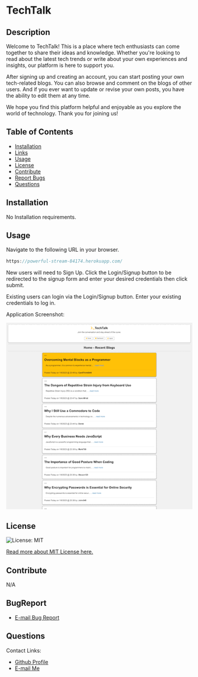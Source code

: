 # TechTalk

## Description
Welcome to TechTalk! This is a place where tech enthusiasts can come together to share their ideas and knowledge. Whether you're looking to read about the latest tech trends or write about your own experiences and insights, our platform is here to support you.

After signing up and creating an account, you can start posting your own tech-related blogs. You can also browse and comment on the blogs of other users. And if you ever want to update or revise your own posts, you have the ability to edit them at any time.

We hope you find this platform helpful and enjoyable as you explore the world of technology. Thank you for joining us!

## Table of Contents
* [Installation](#installation)
* [Links](#Links)
* [Usage](#usage)
* [License](#license)
* [Contribute](#contribute)
* [Report Bugs](#bugreport)
* [Questions](#questions)

## Installation
No Installation requirements.


## Usage
Navigate to the following URL in your browser. 
```h
https://powerful-stream-84174.herokuapp.com/
```
New users will need to Sign Up. Click the Login/Signup button to be redirected to the signup form and enter your desired credentials then click submit.

Existing users can login via the Login/Signup button. Enter your existing credentials to log in. 

Application Screenshot:

[<img src="./public/images/Application_Screenshot.gif">](https://powerful-stream-84174.herokuapp.com/)

## License 
  ![License: MIT](https://img.shields.io/badge/License-MIT-yellow.svg) 

  [Read more about MIT License here.](https://opensource.org/licenses/MIT)
  
  
## Contribute
N/A

## BugReport
- [E-mail Bug Report](mailto:smccombe93@gmail.com)

## Questions
Contact Links:
- [Github Profile](https://github.com/STEVEN-MCCOMBE)
- [E-mail Me](mailto:smccombe93@gmail.com)



